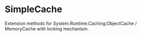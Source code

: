 SimpleCache
===========

Extension methods for System.Runtime.Caching.ObjectCache / MemoryCache with locking mechanism.
